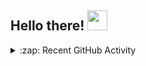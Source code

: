## Hello there! <img src="https://media.giphy.com/media/hvRJCLFzcasrR4ia7z/giphy.gif" width="32px">

<details>
  <summary>:zap: Recent GitHub Activity</summary>
  
<!--START_SECTION:activity-->
<!--END_SECTION:activity-->

<!--
**imTCA/imTCA** is a ✨ _special_ ✨ repository because its `README.md` (this file) appears on your GitHub profile.

Here are some ideas to get you started:

- 🔭 I’m currently working on ...
- 🌱 I’m currently learning ...
- 👯 I’m looking to collaborate on ...
- 🤔 I’m looking for help with ...
- 💬 Ask me about ...
- 📫 How to reach me: ...
- 😄 Pronouns: ...
- ⚡ Fun fact: ...
-->
